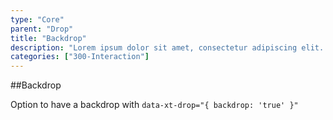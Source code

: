 ```yaml
---
type: "Core"
parent: "Drop"
title: "Backdrop"
description: "Lorem ipsum dolor sit amet, consectetur adipiscing elit. Nunc tempus laoreet leo sit amet iaculis."
categories: ["300-Interaction"]
---
```


##Backdrop

Option to have a backdrop with `data-xt-drop="{ backdrop: 'true' }"`

<demo>
  <demovanilla src="demos/inline/demos/drop/backdrop">
  </demovanilla>
</demo>
